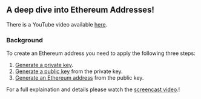 ## A deep dive into Ethereum Addresses!

There is a YouTube video available [here](https://www.youtube.com/watch?v=NvQbphs2nco).

### Background

To create an Ethereum address you need to apply the following three steps:

1. [Generate a private key](./generatePrivateKey.js).
1. [Generate a public key](./generatePublicKeyfromPrivateKey.js) from the private key.
1. [Generate an Ethereum address](./generateEthereumAddressFromPublicKey.js) from the public key.

For a full explaination and details please watch the [screencast video](https://www.youtube.com/watch?v=NvQbphs2nco).!
